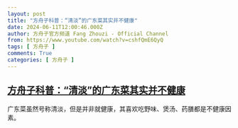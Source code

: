 ```yaml
---
layout: post
title: "方舟子科普：“清淡”的广东菜其实并不健康"
date: 2024-06-11T12:00:46.000Z
author: 方舟子官方频道 Fang Zhouzi - Official Channel
from: https://www.youtube.com/watch?v=cshfQmE6QyQ
tags: [ 方舟子 ]
comments: True
categories: [ 方舟子 ]
---
```

<!--1718107246000-->
[方舟子科普：“清淡”的广东菜其实并不健康](https://www.youtube.com/watch?v=cshfQmE6QyQ)
------

<div>
广东菜虽然号称清淡，但是并非就健康，其喜欢吃野味、煲汤、药膳都是不健康因素。
</div>
